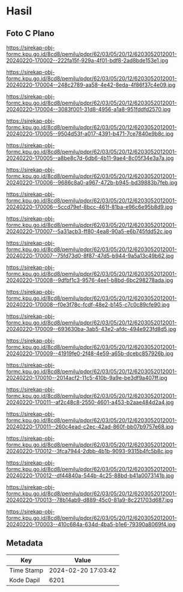 # Hasil

## Foto C Plano

https://sirekap-obj-formc.kpu.go.id/8cd8/pemilu/pdpr/62/03/05/20/12/6203052012001-20240220-170002--222fa15f-929a-4f01-bdf8-2ad8bde153e1.jpg

https://sirekap-obj-formc.kpu.go.id/8cd8/pemilu/pdpr/62/03/05/20/12/6203052012001-20240220-170004--248c2789-aa58-4e42-8eda-4f86f37c4e09.jpg

https://sirekap-obj-formc.kpu.go.id/8cd8/pemilu/pdpr/62/03/05/20/12/6203052012001-20240220-170004--3083f001-31d8-4956-a1a8-951fddfd2570.jpg

https://sirekap-obj-formc.kpu.go.id/8cd8/pemilu/pdpr/62/03/05/20/12/6203052012001-20240220-170005--9504d53f-a017-4391-b471-7ce7840e9b8c.jpg

https://sirekap-obj-formc.kpu.go.id/8cd8/pemilu/pdpr/62/03/05/20/12/6203052012001-20240220-170005--a8be8c7d-6db6-4b11-9ae4-8c05f34e3a7a.jpg

https://sirekap-obj-formc.kpu.go.id/8cd8/pemilu/pdpr/62/03/05/20/12/6203052012001-20240220-170006--9686c8a0-a967-472b-b945-bd39883b7feb.jpg

https://sirekap-obj-formc.kpu.go.id/8cd8/pemilu/pdpr/62/03/05/20/12/6203052012001-20240220-170006--5ccd79ef-8bcc-461f-81ba-e96c6e95b8d9.jpg

https://sirekap-obj-formc.kpu.go.id/8cd8/pemilu/pdpr/62/03/05/20/12/6203052012001-20240220-170007--5a31acb3-ff80-4ea8-90a5-e6b745fdd52c.jpg

https://sirekap-obj-formc.kpu.go.id/8cd8/pemilu/pdpr/62/03/05/20/12/6203052012001-20240220-170007--75fd73d0-8f87-47d5-b944-9a5a13c49b62.jpg

https://sirekap-obj-formc.kpu.go.id/8cd8/pemilu/pdpr/62/03/05/20/12/6203052012001-20240220-170008--9dfbf1c3-9576-4ee1-b8bd-6bc298278ada.jpg

https://sirekap-obj-formc.kpu.go.id/8cd8/pemilu/pdpr/62/03/05/20/12/6203052012001-20240220-170008--f0e3f78c-fcdf-48e2-b145-c7c0c89cfe90.jpg

https://sirekap-obj-formc.kpu.go.id/8cd8/pemilu/pdpr/62/03/05/20/12/6203052012001-20240220-170009--693630ba-3ab5-43e2-afdc-494e923fd8d5.jpg

https://sirekap-obj-formc.kpu.go.id/8cd8/pemilu/pdpr/62/03/05/20/12/6203052012001-20240220-170009--41919fe0-2f48-4e59-a65b-dcebc857926b.jpg

https://sirekap-obj-formc.kpu.go.id/8cd8/pemilu/pdpr/62/03/05/20/12/6203052012001-20240220-170010--2014acf2-11c5-410b-9a9e-be3df9a407ff.jpg

https://sirekap-obj-formc.kpu.go.id/8cd8/pemilu/pdpr/62/03/05/20/12/6203052012001-20240220-170011--af2c48c8-2550-4601-a453-b2aae484d2a4.jpg

https://sirekap-obj-formc.kpu.go.id/8cd8/pemilu/pdpr/62/03/05/20/12/6203052012001-20240220-170011--260c4ead-c2ec-42ad-860f-bb07b9757e68.jpg

https://sirekap-obj-formc.kpu.go.id/8cd8/pemilu/pdpr/62/03/05/20/12/6203052012001-20240220-170012--3fca7944-2dbb-4b1b-9093-9315b4fc5b8c.jpg

https://sirekap-obj-formc.kpu.go.id/8cd8/pemilu/pdpr/62/03/05/20/12/6203052012001-20240220-170012--df44840a-544b-4c25-88bd-b41a0073141b.jpg

https://sirekap-obj-formc.kpu.go.id/8cd8/pemilu/pdpr/62/03/05/20/12/6203052012001-20240220-170013--78b14ab9-d889-45c0-81a9-8c221703d687.jpg

https://sirekap-obj-formc.kpu.go.id/8cd8/pemilu/pdpr/62/03/05/20/12/6203052012001-20240220-170003--410c684a-634d-4ba5-b1e6-79390a8069f4.jpg


## Metadata

| Key        | Value               |
| ---------- | ------------------- |
| Time Stamp | 2024-02-20 17:03:42 |
| Kode Dapil | 6201                |



